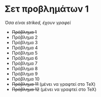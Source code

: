 # Σετ προβλημάτων 1

_Όσα είναι striked, έχουν γραφεί_

* ~~Πρόβλημα 1~~
* Πρόβλημα 2
* Πρόβλημα 3
* Πρόβλημα 4
* Πρόβλημα 5
* Πρόβλημα 6
* Πρόβλημα 7
* Πρόβλημα 8
* Πρόβλημα 9
* Πρόβλημα 10
* ~~Πρόβλημα 11~~ (μένει να γραφτεί στο TeX)
* ~~Πρόβλημα 12~~ (μένει να γραφτεί στο TeX)

